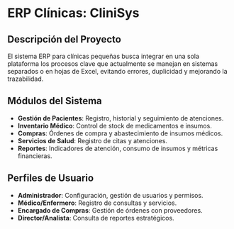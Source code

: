 # ERP Clínicas: CliniSys

## Descripción del Proyecto
El sistema ERP para clínicas pequeñas busca integrar en una sola plataforma los procesos clave que actualmente se manejan en sistemas separados o en hojas de Excel, evitando errores, duplicidad y mejorando la trazabilidad.

## Módulos del Sistema
- **Gestión de Pacientes**: Registro, historial y seguimiento de atenciones.  
- **Inventario Médico**: Control de stock de medicamentos e insumos.  
- **Compras**: Órdenes de compra y abastecimiento de insumos médicos.  
- **Servicios de Salud**: Registro de citas y atenciones.  
- **Reportes**: Indicadores de atención, consumo de insumos y métricas financieras.  

## Perfiles de Usuario
- **Administrador**: Configuración, gestión de usuarios y permisos.  
- **Médico/Enfermero**: Registro de consultas y servicios.  
- **Encargado de Compras**: Gestión de órdenes con proveedores.  
- **Director/Analista**: Consulta de reportes estratégicos.  
